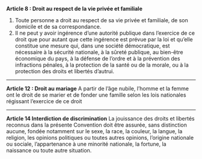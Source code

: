 **Article 8 : Droit au respect de la vie privée et familiale**
1. Toute personne a droit au respect de sa vie privée et familiale, de son domicile et de sa correspondance. 
2. Il ne peut y avoir ingérence d’une autorité publique dans l’exercice de ce droit que pour autant que cette ingérence est prévue par la loi et qu’elle constitue une mesure qui, dans une société démocratique, est nécessaire à la sécurité nationale, à la sûreté publique, au bien-être économique du pays, à la défense de l’ordre et à la prévention des infractions pénales, à la protection de la santé ou de la morale, ou à la protection des droits et libertés d’autrui.

---
**Article 12 : Droit au mariage** 
A partir de l’âge nubile, l’homme et la femme ont le droit de se marier et de fonder une famille selon les lois nationales régissant l’exercice de ce droit

---
**Article 14 Interdiction de discrimination** 
La jouissance des droits et libertés reconnus dans la présente Convention doit être assurée, sans distinction aucune, fondée notamment sur le sexe, la race, la couleur, la langue, la religion, les opinions politiques ou toutes autres opinions, l’origine nationale ou sociale, l’appartenance à une minorité nationale, la fortune, la naissance ou toute autre situation.